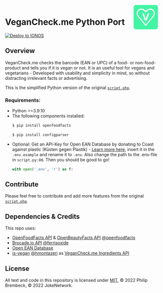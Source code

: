 <img width="80px" src="https://raw.githubusercontent.com/JokeNetwork/vegancheck.me/main/img/hero_icon.png" align="right" alt="VeganCheck Logo">

# VeganCheck.me Python Port
[![Deploy to IONOS](https://images.ionos.space/deploy-now-icons/deploy-to-ionos-btn.svg)](https://ionos.space/setup?repo=https://github.com/JokeNetwork/VeganCheck-Python)
  
## Overview

VeganCheck.me checks the barcode (EAN or UPC) of a food- or non-food-product and tells you if it is vegan or not. It is an useful tool for vegans and vegetarians - Developed with usability and simplicity in mind, so without distracting irrelevant facts or advertising.
	
This is the simplified Python version of the original [`script.php`](https://github.com/JokeNetwork/vegancheck.me/blob/main/script.php).
	
### Requirements: 
- Python >=3.9.10
- The following components installed:
  ````bash
  $ pip install openfoodfacts
  ````
  ````bash
  $ pip install configparser
  ````
- Optional: Get an API-Key for Open EAN Database by donating to Coast against plastic (Küsten gegen Plastik) - [Learn more here](https://opengtindb-org.translate.goog/userid.php?_x_tr_sl=de&_x_tr_tl=en&_x_tr_hl=de&_x_tr_pto=wapp), insert it in the `.env.example` and rename it to `.env`. 
Also change the path to the .env-file in `script.py:80`. Then you should be good to go!
  ```py
  with open('.env', 'r') as f:
  ````

## Contribute
Please feel free to contribute and add more features from the original [`script.php`](https://github.com/JokeNetwork/vegancheck.me/blob/main/script.php).

## Dependencies & Credits 

This repo uses:
  
* [OpenFoodFacts API](https://openfoodfacts.org/) & [OpenBeautyFacts API](https://openbeautyfacts.org/) [@openfoodfacts](https://github.com/openfoodfacts)
* [Brocade.io API](https://brocade.io) [@ferrisoxide](https://github.com/ferrisoxide)
* [Open EAN Database](https://opengtindb.org)
* [is-vegan](https://github.com/hmontazeri/is-vegan) [@hmontazeri](https://github.com/hmontazeri) as [VeganCheck.me Ingredients API](https://github.com/JokeNetwork/vegan-ingredients-api)

## License

All text and code in this repository is licensed under [MIT](https://github.com/jokenetwork/VeganCheck.me/blob/main/LICENSE), © 2022 Philip Brembeck, © 2022 JokeNetwork.

